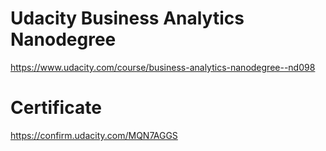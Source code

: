 # Udacity Business Analytics Nanodegree
https://www.udacity.com/course/business-analytics-nanodegree--nd098


# Certificate
https://confirm.udacity.com/MQN7AGGS
